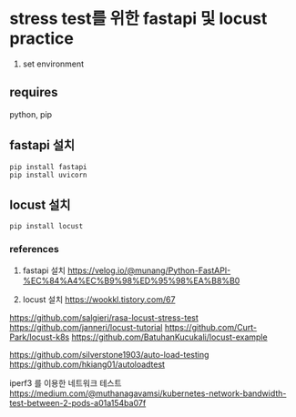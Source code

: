 # stress test를 위한 fastapi 및 locust practice



1. set environment

## requires
python, pip

## fastapi 설치
```
pip install fastapi
pip install uvicorn
```

## locust 설치
```
pip install locust
```










### references
  
1. fastapi 설치
https://velog.io/@munang/Python-FastAPI-%EC%84%A4%EC%B9%98%ED%95%98%EA%B8%B0

1. locust 설치
https://wookkl.tistory.com/67


https://github.com/salgieri/rasa-locust-stress-test
https://github.com/janneri/locust-tutorial
https://github.com/Curt-Park/locust-k8s
https://github.com/BatuhanKucukali/locust-example


https://github.com/silverstone1903/auto-load-testing
https://github.com/hkiang01/autoloadtest


iperf3 를 이용한 네트워크 테스트
https://medium.com/@muthanagavamsi/kubernetes-network-bandwidth-test-between-2-pods-a01a154ba07f



